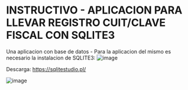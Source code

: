 
<h1> INSTRUCTIVO - APLICACION PARA LLEVAR REGISTRO CUIT/CLAVE FISCAL CON SQLITE3 </h1>

Una aplicacion con base de datos - Para la aplicacion del mismo es necesario la instalacion de SQLITE3:
![image](https://github.com/bochita08/Aplicacion-Contable---Python/assets/127541271/736c5efc-fa20-4ceb-a6a3-ef1945c8cd56)

Descarga: https://sqlitestudio.pl/ 



![image](https://github.com/bochita08/Aplicacion-Contable---Python/assets/127541271/3c136459-149c-4589-a834-190fb77cc01b)

